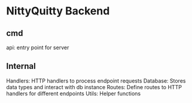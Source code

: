 # NittyQuitty Backend

## cmd

api: entry point for server

## Internal

Handlers: HTTP handlers to process endpoint requests
Database: Stores data types and interact with db instance
Routes: Define routes to HTTP handlers for different endpoints
Utils: Helper functions
